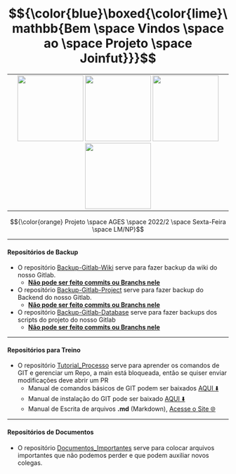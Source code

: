 # $${\color{blue}\boxed{\color{lime}\mathbb{Bem \space Vindos \space ao \space Projeto \space Joinfut}}}$$

<table align="center"><tr><td align="center" width="9999">
<img src="https://user-images.githubusercontent.com/18719295/188202488-7b14ee15-23a9-475d-a593-7d76c80318ef.gif" width=150 height=150>
<img src="https://user-images.githubusercontent.com/18719295/188202491-b1c766b4-e896-4983-8762-ae28afba3975.gif" width=150 height=150>
<img src="https://user-images.githubusercontent.com/18719295/188202493-50ecace2-adb7-4706-bb1e-bbb9d97e98cd.gif" width=150 height=150>
<img src="https://user-images.githubusercontent.com/18719295/188202511-e8f83e1e-779b-4ac7-8964-343a832cbd4c.gif" width=150 height=150>
</td></tr></table

##### $${\color{orange} Projeto \space AGES \space 2022/2 \space Sexta-Feira \space LM/NP}$$

---

#### Repositórios de Backup

* O repositório [Backup-Gitlab-Wiki](https://github.com/Equipe-JoinFut/Backup-Gitlab-Wiki) serve para fazer backup da wiki do nosso Gitlab.
   * [**Não pode ser feito commits ou Branchs nele**]()
* O repositório [Backup-Gitlab-Project](https://github.com/Equipe-JoinFut/Backup-Gitlab-Project) serve para fazer backup do Backend do nosso Gitlab. 
   * [**Não pode ser feito commits ou Branchs nele**]()
* O repositório [Backup-Gitlab-Database](https://github.com/Equipe-JoinFut/Backup-Gitlab-Database) serve para fazer backups dos scripts do projeto do nosso Gitlab
  * [**Não pode ser feito commits ou Branchs nele**]()
   
---

#### Repositórios para Treino

* O repositório [Tutorial_Processo](https://github.com/Equipe-JoinFut/Tutorial_Processo) serve para aprender os comandos de GIT e gerenciar um Repo, a main está bloqueada, então se quiser enviar modificações deve abrir um PR
  * Manual de comandos básicos de GIT podem ser baixados [AQUI ⬇️](https://github.com/F4NT0/ages-online-git/raw/master/Git-Manual/Manual-Curso-Git.pdf)
  * Manual de instalação do GIT pode ser baixado [AQUI ⬇️](https://github.com/F4NT0/ages-online-git/raw/master/Instalation/Instala%C3%A7%C3%A3o%20do%20GIT.pdf)
  * Manual de Escrita de arquivos **.md** (Markdown), [Acesse o Site 🌐](https://f4nt0.github.io/PR0GR4M1NG/pages/tut_pages/home.html)

---

#### Repositórios de Documentos

* O repositório [Documentos_Importantes](https://github.com/Equipe-JoinFut/Documentos_Importantes) serve para colocar arquivos importantes que não podemos perder e que podem auxiliar novos colegas.

